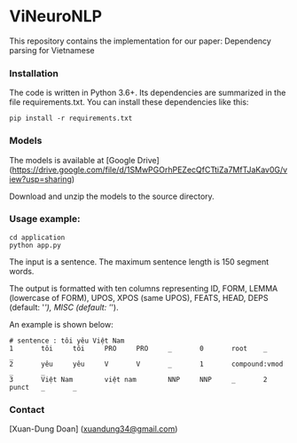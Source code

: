 # ViNeuroNLP
This repository contains the implementation for our paper: Dependency parsing for Vietnamese

### Installation
The code is written in Python 3.6+. Its dependencies are summarized in the file requirements.txt. You can install these dependencies like this:
```shell
pip install -r requirements.txt
```

### Models
The models is available at [Google Drive] (https://drive.google.com/file/d/1SMwPGOrhPEZecQfCTtiZa7MfTJaKav0G/view?usp=sharing)

Download and unzip the models to the source directory.

### Usage example:
```shell
cd application
python app.py

```
The input is a sentence. The maximum sentence length is 150 segment words.

The output is formatted with ten columns representing ID, FORM, LEMMA (lowercase of FORM), UPOS, XPOS (same UPOS), FEATS, HEAD, DEPS (default: '_'), MISC (default: '_').

An example is shown below:
```
# sentence : tôi yêu Việt Nam
1       tôi     tôi     PRO     PRO     _       0       root    _       _
2       yêu     yêu     V       V       _       1       compound:vmod   _       _
3       Việt Nam        việt nam        NNP     NNP     _       2       punct   _       _
```

###  Contact
[Xuan-Dung Doan] (xuandung34@gmail.com)